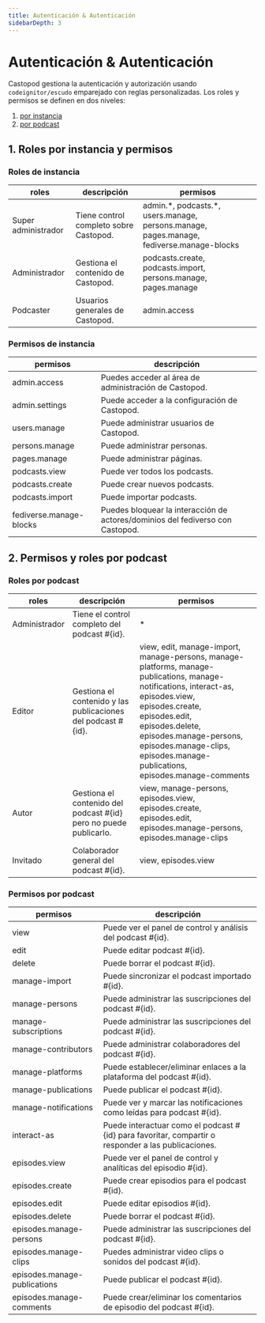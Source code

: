 ```yaml
---
title: Autenticación & Autenticación
sidebarDepth: 3
---
```


# Autenticación & Autenticación

Castopod gestiona la autenticación y autorización usando `codeignitor/escudo`
emparejado con reglas personalizadas. Los roles y permisos se definen en dos
niveles:

1. [por instancia](#1-instance-wide-roles-and-permissions)
2. [por podcast](#2-per-podcast-roles-and-permissions)

## 1. Roles por instancia y permisos

### Roles de instancia

<!-- AUTH-INSTANCE-ROLES-LIST:START - Do not remove or modify this section -->

| roles               | descripción                            | permisos                                                                                   |
| ------------------- | -------------------------------------- | ------------------------------------------------------------------------------------------ |
| Super administrador | Tiene control completo sobre Castopod. | admin.\*, podcasts.\*, users.manage, persons.manage, pages.manage, fediverse.manage-blocks |
| Administrador       | Gestiona el contenido de Castopod.     | podcasts.create, podcasts.import, persons.manage, pages.manage                             |
| Podcaster           | Usuarios generales de Castopod.        | admin.access                                                                               |

<!-- AUTH-INSTANCE-ROLES-LIST:END -->

### Permisos de instancia

<!-- AUTH-INSTANCE-PERMISSIONS-LIST:START - Do not remove or modify this section -->

| permisos                | descripción                                                                    |
| ----------------------- | ------------------------------------------------------------------------------ |
| admin.access            | Puedes acceder al área de administración de Castopod.                          |
| admin.settings          | Puede acceder a la configuración de Castopod.                                  |
| users.manage            | Puede administrar usuarios de Castopod.                                        |
| persons.manage          | Puede administrar personas.                                                    |
| pages.manage            | Puede administrar páginas.                                                     |
| podcasts.view           | Puede ver todos los podcasts.                                                  |
| podcasts.create         | Puede crear nuevos podcasts.                                                   |
| podcasts.import         | Puede importar podcasts.                                                       |
| fediverse.manage-blocks | Puedes bloquear la interacción de actores/dominios del fediverso con Castopod. |

<!-- AUTH-INSTANCE-PERMISSIONS-LIST:END -->

## 2. Permisos y roles por podcast

### Roles por podcast

<!-- AUTH-PODCAST-ROLES-LIST:START - Do not remove or modify this section -->

| roles         | descripción                                                       | permisos                                                                                                                                                                                                                                                                                    |
| ------------- | ----------------------------------------------------------------- | ------------------------------------------------------------------------------------------------------------------------------------------------------------------------------------------------------------------------------------------------------------------------------------------- |
| Administrador | Tiene el control completo del podcast #{id}.                      | \*                                                                                                                                                                                                                                                                                          |
| Editor        | Gestiona el contenido y las publicaciones del podcast #{id}.      | view, edit, manage-import, manage-persons, manage-platforms, manage-publications, manage-notifications, interact-as, episodes.view, episodes.create, episodes.edit, episodes.delete, episodes.manage-persons, episodes.manage-clips, episodes.manage-publications, episodes.manage-comments |
| Autor         | Gestiona el contenido del podcast #{id} pero no puede publicarlo. | view, manage-persons, episodes.view, episodes.create, episodes.edit, episodes.manage-persons, episodes.manage-clips                                                                                                                                                                         |
| Invitado      | Colaborador general del podcast #{id}.                            | view, episodes.view                                                                                                                                                                                                                                                                         |

<!-- AUTH-PODCAST-ROLES-LIST:END -->

### Permisos por podcast

<!-- AUTH-PODCAST-PERMISSIONS-LIST:START - Do not remove or modify this section -->

| permisos                     | descripción                                                                                        |
| ---------------------------- | -------------------------------------------------------------------------------------------------- |
| view                         | Puede ver el panel de control y análisis del podcast #{id}.                                        |
| edit                         | Puede editar podcast #{id}.                                                                        |
| delete                       | Puede borrar el podcast #{id}.                                                                     |
| manage-import                | Puede sincronizar el podcast importado #{id}.                                                      |
| manage-persons               | Puede administrar las suscripciones del podcast #{id}.                                             |
| manage-subscriptions         | Puede administrar las suscripciones del podcast #{id}.                                             |
| manage-contributors          | Puede administrar colaboradores del podcast #{id}.                                                 |
| manage-platforms             | Puede establecer/eliminar enlaces a la plataforma del podcast #{id}.                               |
| manage-publications          | Puede publicar el podcast #{id}.                                                                   |
| manage-notifications         | Puede ver y marcar las notificaciones como leídas para podcast #{id}.                              |
| interact-as                  | Puede interactuar como el podcast #{id} para favoritar, compartir o responder a las publicaciones. |
| episodes.view                | Puede ver el panel de control y analíticas del episodio #{id}.                                     |
| episodes.create              | Puede crear episodios para el podcast #{id}.                                                       |
| episodes.edit                | Puede editar episodios #{id}.                                                                      |
| episodes.delete              | Puede borrar el podcast #{id}.                                                                     |
| episodes.manage-persons      | Puede administrar las suscripciones del podcast #{id}.                                             |
| episodes.manage-clips        | Puedes administrar video clips o sonidos del podcast #{id}.                                        |
| episodes.manage-publications | Puede publicar el podcast #{id}.                                                                   |
| episodes.manage-comments     | Puede crear/eliminar los comentarios de episodio del podcast #{id}.                                |

<!-- AUTH-PODCAST-PERMISSIONS-LIST:END -->
